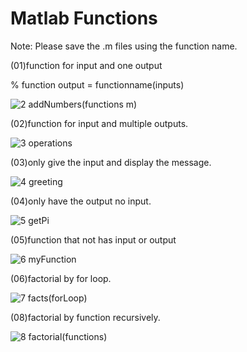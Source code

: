 # Matlab Functions

Note: Please save the .m files using the function name.

(01)function for input and one output

% function output = functionname(inputs)

![2 addNumbers(functions m)](https://github.com/user-attachments/assets/f865bfba-8933-4d1a-9ae6-c82e158a0fae)

(02)function for input and multiple outputs.

![3 operations](https://github.com/user-attachments/assets/fad5bf60-caf6-47e1-825f-6d4e2b1679e8)

(03)only give the input and display the message.

![4 greeting](https://github.com/user-attachments/assets/282eda9b-e532-4728-a94f-078398237814)

(04)only have the output no input.

![5 getPi](https://github.com/user-attachments/assets/4021b46a-406c-4710-8369-4a15fd837053)

(05)function that not has input or output

![6 myFunction](https://github.com/user-attachments/assets/f60ea781-1c68-47ac-a1df-a3f7e9718f08)

(06)factorial by for loop.

![7 facts(forLoop)](https://github.com/user-attachments/assets/97234d22-1ac6-4f35-94c1-23d728cd7b29)

(08)factorial by function recursively.

![8 factorial(functions)](https://github.com/user-attachments/assets/f9aaa495-45d6-45cd-bb7b-49cd723af445)





